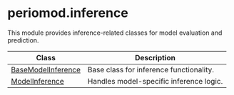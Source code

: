 # periomod.inference

This module provides inference-related classes for model evaluation and prediction.

| Class               | Description                                |
|---------------------|--------------------------------------------|
| [BaseModelInference](basemodelinference.md) | Base class for inference functionality. |
| [ModelInference](modelinference.md)         | Handles model-specific inference logic.  |
